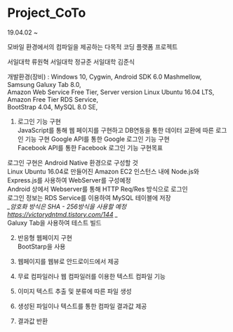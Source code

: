 # Project_CoTo
19.04.02 ~ 

모바일 환경에서의 컴파일을 제공하는 다목적 코딩 플랫폼 프로젝트

서일대학 류원혁 
서일대학 정규준
서일대학 김준식
  
개발환경(장비) : Windows 10, Cygwin, Android SDK 6.0 Mashmellow, Samsung Galuxy Tab 8.0,  
Amazon Web Service Free Tier, Server version Linux Ubuntu 16.04 LTS, Amazon Free Tier RDS Service,  
BootStrap 4.04, MySQL 8.0 SE,  
  
1. 로그인 기능 구현  
JavaScript를 통해 웹 페이지를 구현하고 DB연동을 통한 데이터 교환에 따른 로그인 기능 구현 
Google API를 통한 Google 로그인 기능 구현  
Facebook API를 통한 Facebook 로그인 기능 구현목표   
<!--------------------------------------19.04.09 수정사항--------------------------------------------->  
로그인 구현은 Android Native 환경으로 구성할 것  
Linux Ubuntu 16.04로 만들어진 Amazon EC2 인스턴스 내에 Node.js와 Express.js를 사용하여 WebServer를 구성예정  
Android 상에서 Webserver를 통해 HTTP Req/Res 방식으로 로그인  
로그인 정보는 RDS Service를 이용하여 MySQL 테이블에 저장  
*_암호화 방식은 SHA - 256방식을 사용할 예정 https://victorydntmd.tistory.com/144 _*  
Galuxy Tab을 사용하여 테스트 빌드  
  
2. 반응형 웹페이지 구현  
BootStarp을 사용  
  
3. 웹페이지를 웹뷰로 안드로이드에서 제공  
4. 무료 컴파일러나 웹 컴파일러를 이용한 텍스트 컴파일 기능
5. 이미지 텍스트 추출 및 분류에 따른  파일 생성 
6. 생성된 파일이나 텍스트를 통한 컴파일 결과값 제공 
7. 결과값 반환 

